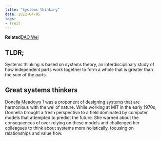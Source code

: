 ```yaml
---
title: "Systems thinking"
date: 2022-04-05
tags:
- fruit
---
```

**Related**[DAO Wei](/notes/DAO%20Wei.md)

## TLDR; 
Systems thinking is based on systems theory, an interdisciplinary study of how independent parts work together to form a whole that is greater than the sum of the parts. 

## Great systems thinkers
[Donella Meadows 1](quartz/content/notes/Donella%20Meadows%201.md) was a proponent of designing systems that are harmonious with the wei of nature. While working at MIT in the early 1970s, Donnella brought a fresh perspective to a field dominated by computer models that attempted to predict the future. She warned about the consequences of over relying on these models and challenged her colleagues to think about systems more holistically, focusing on relationships and value flow.







